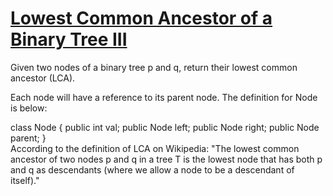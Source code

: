 # [Lowest Common Ancestor of a Binary Tree III](https://leetcode.com/problems/lowest-common-ancestor-of-a-binary-tree-iii/)

Given two nodes of a binary tree p and q, return their lowest common ancestor (LCA).  

Each node will have a reference to its parent node. The definition for Node is below:  

class Node {
    public int val;
    public Node left;
    public Node right;
    public Node parent;
}  
According to the definition of LCA on Wikipedia: "The lowest common ancestor of two nodes p and q in a tree T is the lowest node that has both p and q as descendants (where we allow a node to be a descendant of itself)."  